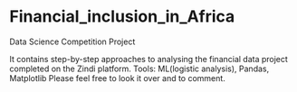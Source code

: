 # Financial_inclusion_in_Africa
Data Science Competition Project

It contains step-by-step approaches to analysing the financial data project completed on the Zindi platform.
Tools: ML(logistic analysis), Pandas, Matplotlib
Please feel free to look it over and to comment.

